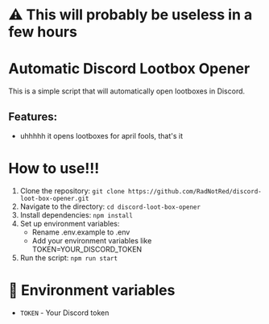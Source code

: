 # ⚠️ This will probably be useless in a few hours
# Automatic Discord Lootbox Opener
This is a simple script that will automatically open lootboxes in Discord. 
## Features:
- uhhhhh it opens lootboxes for april fools, that's it
# How to use!!!
1. Clone the repository: `git clone https://github.com/RadNotRed/discord-loot-box-opener.git`
2. Navigate to the directory: `cd discord-loot-box-opener`
3. Install dependencies: `npm install`
4. Set up environment variables:
    - Rename .env.example to .env
    - Add your environment variables like TOKEN=YOUR_DISCORD_TOKEN
5. Run the script: `npm run start`

# 🚀 Environment variables
- `TOKEN` - Your Discord token